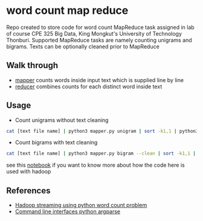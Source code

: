# word count map reduce

Repo created to store code for word count MapReduce task assigned in lab of course CPE 325 Big Data, King Mongkut's University of Technology Thonburi. Supported MapReduce tasks are namely counting unigrams and bigrams. Texts can be optionally cleaned prior to MapReduce

## Walk through
- [mapper](https://github.com/ppkgtmm/big-data-map-reduce/blob/main/mapper.py) counts words inside input text which is supplied line by line
- [reducer](https://github.com/ppkgtmm/big-data-map-reduce/blob/main/reducer.py) combines counts for each distinct word inside text

## Usage
- Count unigrams without text cleaning
```sh
cat [text file name] | python3 mapper.py unigram | sort -k1,1 | python3 reducer.py
```
- Count bigrams with text cleaning
```sh
cat [text file name] | python3 mapper.py bigram --clean | sort -k1,1 | python3 reducer.py
```

see this [notebook](https://github.com/ppkgtmm/big-data/blob/main/Lecture%206%20-%20Hadoop%20MapReduce/Exercise.ipynb) if you want to know more about how the code here is used with hadoop

## References
- [Hadoop streaming using python word count problem](https://www.geeksforgeeks.org/hadoop-streaming-using-python-word-count-problem/)
- [Command line interfaces python argparse](https://realpython.com/command-line-interfaces-python-argparse/)
